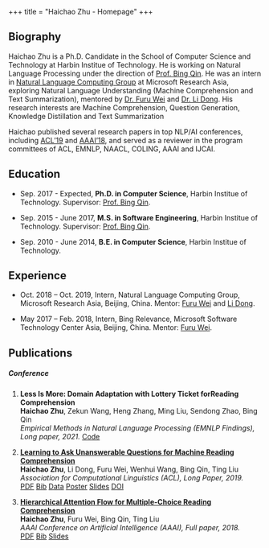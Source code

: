 +++
title = "Haichao Zhu - Homepage"
+++

## Biography

<!-- {{< figure class="avatar" src="/avatar.png" alt="avatar">}} -->
Haichao Zhu is a Ph.D. Candidate in the School of Computer Science and Technology at Harbin Institue of Technology.
He is working on Natural Language Processing under the direction of [Prof. Bing Qin](http://ir.hit.edu.cn/~qinb/).
He was an intern in [Natural Language Computing Group](https://www.microsoft.com/en-us/research/group/natural-language-computing/) at Microsoft Research Asia, exploring Natural Language Understanding (Machine Comprehension and Text Summarization), mentored by [Dr. Furu Wei](http://gitnlp.org/index.html) and [Dr. Li Dong](http://dong.li).
His research interests are Machine Comprehension, Question Generation, Knowledge Distillation and Text Summarization 

Haichao published several research papers in top NLP/AI conferences, including [ACL’19](http://www.acl2019.org/EN/index.xhtml) and [AAAI’18](https://aaai.org/Conferences/AAAI-18/), and served as a reviewer in the program committees of ACL, EMNLP, NAACL, COLING, AAAI and IJCAI.


## Education

- Sep. 2017 - Expected, **Ph.D. in Computer Science**, Harbin Institue of Technology. Supervisor: [Prof. Bing Qin](http://ir.hit.edu.cn/~qinb/).

- Sep. 2015 - June 2017, **M.S. in Software Engineering**, Harbin Institue of Technology. Supervisor: [Prof. Bing Qin](http://ir.hit.edu.cn/~qinb/).

- Sep. 2010 - June 2014, **B.E. in Computer Science**, Harbin Institue of Technology.

## Experience

- Oct. 2018 – Oct. 2019, Intern, Natural Language Computing Group, Microsoft Research Asia, Beijing, China. Mentor: [Furu Wei](http://gitnlp.org/index.html) and [Li Dong](http://dong.li).

- May 2017 – Feb. 2018, Intern, Bing Relevance, Microsoft Software Technology Center Asia, Beijing, China. Mentor: [Furu Wei](http://gitnlp.org/index.html).

## Publications


##### Conference
1. **Less Is More: Domain Adaptation with Lottery Ticket forReading Comprehension**
<br> **Haichao Zhu**, Zekun Wang, Heng Zhang, Ming Liu, Sendong Zhao, Bing Qin
<br> *Empirical Methods in Natural Language Processing (EMNLP Findings), Long paper, 2021.*
[Code](https://github.com/haichao592/ALTER)

1. [**Learning to Ask Unanswerable Questions for Machine Reading Comprehension**](https://www.aclweb.org/anthology/P19-1415)
<br> **Haichao Zhu**, Li Dong, Furu Wei, Wenhui Wang, Bing Qin, Ting Liu 
<br> *Association for Computational Linguistics (ACL),  Long Paper, 2019.*
<br> [PDF](zhu-etal-2019-learning.pdf) 
[Bib](zhu-etal-2019-learning.bib) 
[Data](https://github.com/haichao592/UnAnsQ) 
[Poster](acl19_poster.pdf) 
[Slides](acl19_slides.pdf) 
[DOI](https://doi.org/10.18653/v1/P19-1415) 

1. [**Hierarchical Attention Flow for Multiple-Choice Reading Comprehension**](https://www.aaai.org/ocs/index.php/AAAI/AAAI18/paper/viewFile/16331/16177")
<br> **Haichao Zhu**, Furu Wei, Bing Qin, Ting Liu
<br> *AAAI Conference on Artificial Intelligence (AAAI), Full paper, 2018.*
<br> [PDF](zhu-etal-2018-hierarchical.pdf) 
[Bib](zhu-etal-2018-hierarchical.bib) 
[Slides](aaai18_slides.pdf)

<!-- ##### Jounal
1. [**Transforming Wikipedia into Augmented Data for Query-Focused Summarization**](https://arxiv.org/abs/1911.03324)
<br> **Haichao Zhu**, Li Dong, Furu Wei, Bing Qin, Ting Liu
<br> *IEEE/ACM Transactions on Audio, Speech, and Language Processing (TASLP), 2021.*

##### Preprint
1. [**Transforming Wikipedia into Augmented Data for Query-Focused Summarization**](https://arxiv.org/abs/1911.03324)
<br> **Haichao Zhu**, Li Dong, Furu Wei, Bing Qin, Ting Liu
<br> *arXiv:1911.03324 (Arxiv), 2019.*
<br> [PDF](zhu-2019-transforming.pdf) 
[Bib](zhu-2019-transforming.bib) 
[Dataset](https://drive.google.com/drive/folders/1VLUvj0sapMYS-3_oFEeN8nxxoV2AUVYS?usp=sharing) 

1. **Answer Guided Neural Network for Conversational Question Generation**
<br> Zekun Wang, **Haichao Zhu**, Ming Liu, Yiheng Xu, Bing Qin
